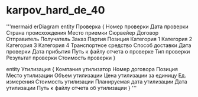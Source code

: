 # karpov_hard_de_40

'''mermaid
erDiagram
entity Проверка {
Номер проверки
Дата проверки
Страна происхождения
Место приемки
Сюрвейер
Договор
Отправитель
Получатель
Заказ
Партия
Позиция
Категория 1
Категория 2
Категория 3
Категория 4
Транспортное средство
Способ доставки
Дата проверки
Дата прибытия
Путь к файлу отчета о проверке
Тип проверки
Результат проверки
Стоимость проверки
}

entity Утилизация {
Компания утилизатор
Номер договора
Позиция
Место утилизации
Объем утилизации
Цена утилизации за единицу
Ед. измерения
Стоимость утилизации
Планируемая дата утилизации
Дата утилизации
Путь к файлу отчета об утилизации
}
'''
